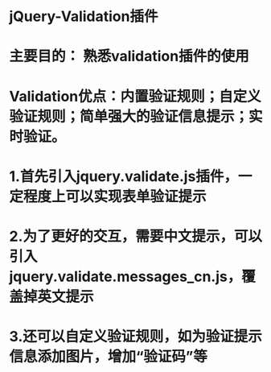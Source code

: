 # jQuery-Validation插件     
# 主要目的： 熟悉validation插件的使用     
# Validation优点：内置验证规则；自定义验证规则；简单强大的验证信息提示；实时验证。     
# 1.首先引入jquery.validate.js插件，一定程度上可以实现表单验证提示     
# 2.为了更好的交互，需要中文提示，可以引入jquery.validate.messages_cn.js，覆盖掉英文提示    
# 3.还可以自定义验证规则，如为验证提示信息添加图片，增加“验证码”等   
